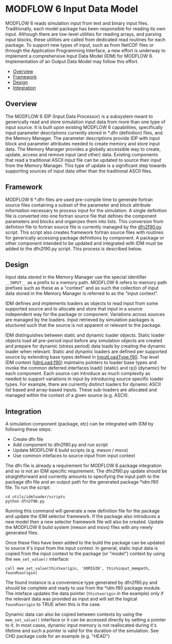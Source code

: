 # MODFLOW 6 Input Data Model
MODFLOW 6 reads simulation input from text and binary input files.  Traditionally, each model package has been responsible for reading its own input.  Although there are low-level utilities for reading arrays, and parsing input blocks, these utilities are called from dedicated read routines for each package.  To support new types of input, such as from NetCDF files or through the Application Programming Interface, a new effort is underway to implement a comprehensive Input Data Model (IDM) for MODFLOW 6.  Implementation of an Output Data Model may follow this effort.

- [Overview](#overview)
- [Framework](#framework)
- [Design](#design)
- [Integration](#integration)

## Overview
The MODFLOW 6 IDP (Input Data Processor) is a subsystem meant to generically read and store simulation input data from more than one type of input source.  It is built upon existing MODFLOW 6 capabilities, specifically input parameter descriptions currently stored in \*.dfn (definition) files, and the Memory Manager.  The parameter descriptions provide IDP with input block and parameter attributes needed to create memory and store input data.  The Memory Manager provides a globally accessible way to create, update, access and remove input (and other) data.  Existing components that read a traditional ASCII input file can be updated to source their input from the Memory Manager.  This type of update is a significant step towards supporting sources of input data other than the traditional ASCII files. 

## Framework
MODFLOW 6 \*.dfn files are used pre-compile time to generate fortran source files containing a subset of the parameter and block attribute information necessary to process input for the simulation. A single definition file is converted into one fortran source file that defines the component parameters and blocks and organizes them into lists.  This conversion from defintion file to fortran source file is currently managed by the [dfn2f90.py](scripts/dfn2f90.py) script.  This script also creates framework fortran source files with routines for generically accessing package definitions by component.  A package or other component intended to be updated and integrated with IDM must be added to the dfn2f90.py script.  This process is described below.

## Design
Input data stored in the Memory Manager use the special identifier ```__INPUT__``` as a prefix to a memory path.  MODFLOW 6 refers to memory path prefixes such as these as a "context" and as such the collection of input data stored in the Memory Manager is referred to as the "input context".

IDM defines and implements loaders as objects to read input from some supported source and to allocate and store that input in a source independent way for the package or component.  Variations across sources are managed by the loaders.  Input retrieved by simulation packages is stuctured such that the source is not apparent or relevant to the package.

IDM distinguishes between static and dynamic loader objects.  Static loader objects load all pre-period input before any simulation objects are created and prepare for dynamic (stress period) data loads by creating the dynamic loader when relevant.  Static and dynamic loaders are defined per supported source by extending base types defined in [InputLoadType.f90](../../src/Utilities/Idm/InputLoadType.f90).  Top level IDM context ([IdmLoad.f90](../../src/Utilities/Idm/IdmLoad.f90)) maintains pointers to loader base types and invoke the common deferred interfaces load() (static) and rp() (dynamic) for each component.  Each source can introduce as much complexity as needed to support variations in input by introducing source specific loader types.  For example, there are currently distinct loaders for dynamic ASCII list based and array-based inputs.  These sub-loaders are allocated and managed within the context of a given source (e.g. ASCII).

## Integration
A simulation component (package, etc) can be integrated with IDM by following these steps:
- Create dfn file
- Add component to dfn2f90.py and run script
- Update MODFLOW 6 build scripts (e.g. meson / msvs)
- Use common intefaces to source input from input context

The dfn file is already a requirement for MODFLOW 6 package integration and so is not an IDM specific requirement.  The dfn2f90.py update should be straightforward and currently amounts to specifying the input path to the package dfn file and an output path for the generated package \*idm.f90 file.  To run the script:

```shell
cd utils/idmloader/scripts
python dfn2f90.py
```
Running this command will generate a new definition file for the package and update the IDM selector framework.  If the package also introduces a new model then a new selector framework file will also be created.  Update the MODFLOW 6 build system (meson and msvs) files with any newly generated files.

Once these files have been added to the build the package can be updated to source it's input from the input context.  In general, static input data is copied from the input context to the package (or "model") context by using the ```mem_set_value()``` interface:

```shell
call mem_set_value(this%xorigin, 'XORIGIN', this%input_mempath, found%xorigin)
```

The found instance is a convenience type generated by dfn2f90.py and should be complete and ready to use from the \*idm.f90 package module.  The inteface updates the data pointer (```this%xorigin``` in the example) only if the relevant data was provided as input and will set the logical ```found%xorigin``` to TRUE when this is the case.

Dynamic data can also be copied between contexts by using the ```mem_set_value()``` interface or it can be accessed directly by setting a pointer to it.  In most cases, dynamic input memory is not reallocated during it's lifetime and such a pointer is valid for the duration of the simulation.  See CHD package code for an example (e.g. "HEAD")
